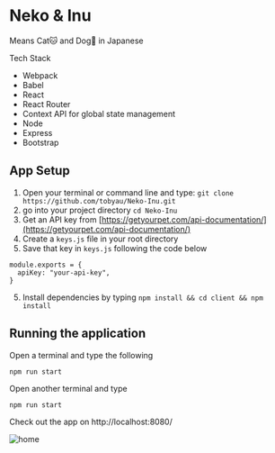 # Neko & Inu
Means Cat🐱 and Dog🐶 in Japanese 

Tech Stack 
- Webpack
- Babel 
- React
- React Router
- Context API for global state management 
- Node
- Express 
- Bootstrap

## App Setup 
1. Open your terminal or command line and type: `git clone https://github.com/tobyau/Neko-Inu.git`
2. go into your project directory `cd Neko-Inu`
3. Get an API key from [https://getyourpet.com/api-documentation/](https://getyourpet.com/api-documentation/)
4. Create a `keys.js` file in your root directory
4. Save that key in `keys.js` following the code below 
```
module.exports = {
  apiKey: "your-api-key",
}
```
5. Install dependencies by typing `npm install && cd client && npm install` 

## Running the application
Open a terminal and type the following 
```
npm run start 
```

Open another terminal and type 
```
npm run start 
```

Check out the app on http://localhost:8080/ 

![home](/src/assets/home_page.png)